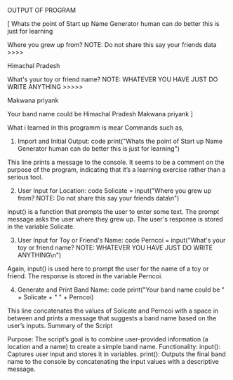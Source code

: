 OUTPUT OF PROGRAM

[ Whats the point of Start up Name Generator human can do better this is just for learning

Where you grew up from?  NOTE: Do not share this say your friends data >>>>

Himachal Pradesh

What's your toy or friend name? NOTE: WHATEVER YOU HAVE JUST DO WRITE ANYTHING >>>>>

Makwana priyank

Your band name could be Himachal Pradesh Makwana priyank ]


What i learned in this programm is mear Commands such as,

1. Import and Initial Output:
code
print("Whats the point of Start up Name Generator human can do better this is just for learning") 

This line prints a message to the console. It seems to be a comment on the purpose of the program, indicating that it’s a learning exercise rather than a serious tool.

2. User Input for Location:
code
Solicate = input("Where you grew up from?  NOTE: Do not share this say your friends data\n")

input() is a function that prompts the user to enter some text. The prompt message asks the user where they grew up. The user's response is stored in the variable Solicate.

3. User Input for Toy or Friend's Name:
code
Perncoi = input("What's your toy or friend name? NOTE: WHATEVER YOU HAVE JUST DO WRITE ANYTHING\n")

Again, input() is used here to prompt the user for the name of a toy or friend. The response is stored in the variable Perncoi.

4. Generate and Print Band Name:
code
print("Your band name could be " + Solicate + " " + Perncoi)

This line concatenates the values of Solicate and Perncoi with a space in between and prints a message that suggests a band name based on the user’s inputs.
Summary of the Script

Purpose: The script’s goal is to combine user-provided information (a location and a name) to create a simple band name.
Functionality:
input(): Captures user input and stores it in variables.
print(): Outputs the final band name to the console by concatenating the input values with a descriptive message.